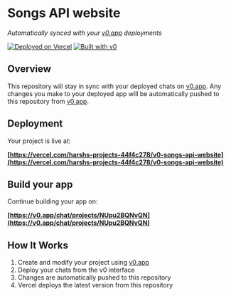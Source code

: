 # Songs API website

*Automatically synced with your [v0.app](https://v0.app) deployments*

[![Deployed on Vercel](https://img.shields.io/badge/Deployed%20on-Vercel-black?style=for-the-badge&logo=vercel)](https://vercel.com/harshs-projects-44f4c278/v0-songs-api-website)
[![Built with v0](https://img.shields.io/badge/Built%20with-v0.app-black?style=for-the-badge)](https://v0.app/chat/projects/NUpu2BQNvQN)

## Overview

This repository will stay in sync with your deployed chats on [v0.app](https://v0.app).
Any changes you make to your deployed app will be automatically pushed to this repository from [v0.app](https://v0.app).

## Deployment

Your project is live at:

**[https://vercel.com/harshs-projects-44f4c278/v0-songs-api-website](https://vercel.com/harshs-projects-44f4c278/v0-songs-api-website)**

## Build your app

Continue building your app on:

**[https://v0.app/chat/projects/NUpu2BQNvQN](https://v0.app/chat/projects/NUpu2BQNvQN)**

## How It Works

1. Create and modify your project using [v0.app](https://v0.app)
2. Deploy your chats from the v0 interface
3. Changes are automatically pushed to this repository
4. Vercel deploys the latest version from this repository
